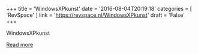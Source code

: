 +++
title = 'WindowsXPkunst'
date = '2016-08-04T20:19:18'
categories = [ 
 'RevSpace' 
] 
link = 'https://revspace.nl/WindowsXPkunst'
draft = 'False'
+++

<div class="mw-content-ltr mw-parser-output" dir="ltr" lang="en-GB"><p><a class="mw-selflink selflink">WindowsXPkunst</a>
</p></div>

[Read more](https://revspace.nl/WindowsXPkunst)